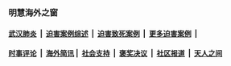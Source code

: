 
### 明慧海外之窗

####  [武汉肺炎](indexes/365.md?t=04251600) &nbsp;|&nbsp;  [迫害案例综述](indexes/328.md?t=04251600) &nbsp;|&nbsp; [迫害致死案例](indexes/277.md?t=04251600)  &nbsp;|&nbsp; [更多迫害案例](indexes/81.md?t=04251600)  &nbsp;|&nbsp; 
####  [时事评论](indexes/19.md?t=04251600) &nbsp;|&nbsp; [海外简讯](indexes/245.md?t=04251600)&nbsp;|&nbsp;  [社会支持](indexes/140.md?t=04251600) &nbsp;|&nbsp; [褒奖决议](indexes/282.md?t=04251600) &nbsp;|&nbsp; [社区报道](indexes/91.md?t=04251600)  &nbsp;|&nbsp; [天人之间](indexes/78.md?t=04251600) 

